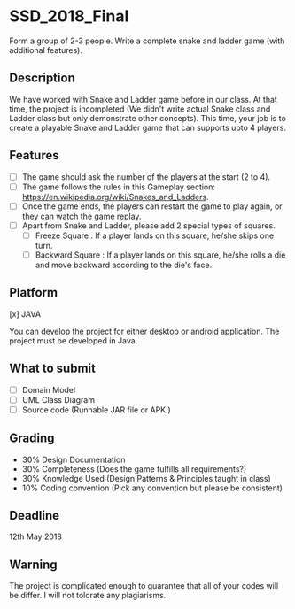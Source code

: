 # SSD_2018_Final
Form a group of 2-3 people. Write a complete snake and ladder game (with additional features).

## Description

We have worked with Snake and Ladder game before in our class. At that time, the project is incompleted (We didn't write actual Snake class and Ladder class but only demonstrate other concepts). This time, your job is to create a playable Snake and Ladder game that can supports upto 4 players.

## Features

- [ ] The game should ask the number of the players at the start (2 to 4).
- [ ] The game follows the rules in this Gameplay section: https://en.wikipedia.org/wiki/Snakes_and_Ladders.
- [ ] Once the game ends, the players can restart the game to play again, or they can watch the game replay.
- [ ] Apart from Snake and Ladder, please add 2 special types of squares.
  - [ ] Freeze Square : If a player lands on this square, he/she skips one turn.
  - [ ] Backward Square : If a player lands on this square, he/she rolls a die and move backward according to the die's face. 

## Platform

[x] JAVA 

You can develop the project for either desktop or android application. 
The project must be developed in Java.

## What to submit

- [ ] Domain Model
- [ ] UML Class Diagram
- [ ] Source code (Runnable JAR file or APK.)

## Grading

- 30% Design Documentation
- 30% Completeness (Does the game fulfills all requirements?)
- 30% Knowledge Used (Design Patterns & Principles taught in class)
- 10% Coding convention (Pick any convention but please be consistent)

## Deadline

12th May 2018

## Warning

The project is complicated enough to guarantee that all of your codes will be differ. I will not tolorate any plagiarisms.
